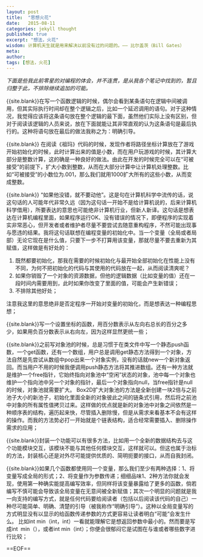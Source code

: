 ```yaml
---
layout: post
title:  "思想火花"
date:   2015-08-11
categories: jekyll thought
published: true
excerpt: "想法，火花"
wisdom: 计算机天生就是用来解决以前没有过的问题的。—— 比尔盖茨（Bill Gates）
meta: 
author: 
tags: [想法，火花]
---
```


*下面是些我此前零星的对编程的体会，并不连贯，是从我各个笔记中找到的，暂且归整于此，不排除继续追加的可能。*

{{site.blank}}在写一个函数逻辑的时候，偶尔会看到某条语句在逻辑中间被调用，但其实际执行时间却在整个逻辑之后，比如一个延迟调用的语句。对于这种情况，我觉得应该将这条语句放在整个逻辑的最下面，虽然他们实际上没有区别，但对于阅读该逻辑的人员来说，放在下面就能让其非常直观的认为这条语句是最后执行的。这种将语句放在最后的做法我称之为：明确引导。

{{site.blank}} 在阅读《祖玛》代码的时候，发现作者将路径坐标计算放在了游戏开始初始化的时候，此时计算出来的值是小数，而在用户玩游戏的时候，其计算大部分是整数计算，这的确是一种良好的做法。由此在开发的时候完全可以在“可被接受”的前提下，扩大小数到整数，从而在大部分计算中让计算机处理整数。比如“可被接受”的小数位为.001，那么我们就用1000扩大所有的这些小数，从而变成整数。

{{site.blank}} “如果他没错，就不要动他”。这是句在计算机科学中流传的话，说这句话的人可能年代非常久远（因为这句话一开始不是给计算机说的，后来计算机科学借用），所要表达的意思也可能绝非计算机行业，但新人新译。这句话是想表达在计算机编程里面，如果程序运行OK、没有错误的情况下，即便程序的实现着实非常恶心，但开发者或者维护者尽量不要尝试去随意重构程序，不然可能出现事与愿违的结果。我将这句话联想在编程变量的初始化中。当一个变量（全局或者局部）无论它现在是什么值，只要下一步不打算用该变量，那就尽量不要去重新为其赋值，这样做是有好处的：

1. 既然都要初始化，那我在需要的时候初始化与最开始全部初始化在性能上没有不同，为何不把初始化的代码与其使用的代码放在一起，从而阅读清爽呢？
2. 如果你销毁了一个对象的资源数据，但他的逻辑数据（比如变量的值）还在一段时间内需要用到，此时如果你改变了里面的值，可能会产生新错误；
3. 不排除其他好处；

注意我这里的意思绝非是否定程序一开始对变量的初始化，而是想表达一种编程思想；

{{site.blank}}写一个设置坐标的函数，用百分数表示从左向右总长的百分之多少，如果用负百分数表示从右向左，因为这样显然更统一些；

{{site.blank}}之前写对象池的时候，总是习惯于在类文件中写一个静态push函数，一个get函数，还有一个数组，用户总是调用get静态方法得到一个对象，方法自然是先尝试从数组中pop出来一个对象实例，没有的话就new一个新对象返回。而当用户不用的时候我便调用push静态方法将其推进数组。还有一种方法就是维护一个free指针，它始终指向对象池中“空闲”状态的对象，池中每一个对象也维护一个指向池中另一个对象的指针，最后一个对象指向null，当free指针是null的时候，对象池就需要扩大。 Box2D扩大对象池的方法是全新创建一块2倍与之前池子大小的新池子，初始化里面全新的对象彼此之间的链条式引用，然后将之前池中对象的所有属性值拷贝过来。这样做的优点就是新的对象池中对象之间依然是一种顺序表的结构，遍历起来快，尽管插入删除慢，但是从需求来看基本不会有这样的操作。而我的方法势必打一开始就是个链表结构，适合经常需要插入、删除操作需求的应用；

{{site.blank}}封装一个功能可以有很多方法，比如用一个全新的数据结构去与这个功能模块交互，该模块不能与其他任何模块交互，这样就可以。但这也属于治标的方法，封装核心还是对外尽可能提供优质的、简明扼要的接口，从而自我封闭。

{{site.blank}}如果几个函数都使用同一个变量，那么我们至少有两种选择：1、将变量写成全局的形式；2、将变量作为参数传递；细细品味1、2种方法你就会发现，使用第一种确实能提高编写效率，但同样将该变量暴露给了更多的函数，倘若编写不慎可能会导致该全局变量在无意间被全新赋值；其次一个明显的问题就是我一向支持的编写方式，就是任何代码要给阅读者（包括以后阅读该代码的自己）一种尽可能简单、明确、清楚的引导（被我称作“明确引导”）。这种以全局变量写的方式明显没有以显示的给函数传递参数的方式更容易让读者明白“可能”会发生什么。
比如int min（int，int）一看就能理解它是想返回参数中最小的。然而要是写成int  min（），或者int min（int）；你便会很郁闷它是试图在与谁或者哪些数字进行比较；

==EOF==











